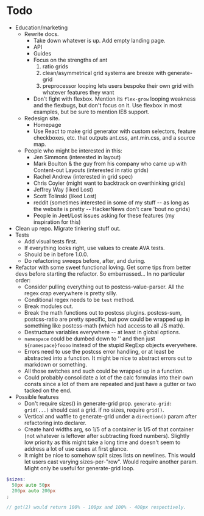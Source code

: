 # Todo

- Education/marketing
  - Rewrite docs.
    - Take down whatever is up. Add empty landing page.
    - API
    - Guides
    - Focus on the strengths of ant
      1. ratio grids
      2. clean/asymmetrical grid systems are breeze with generate-grid
      3. preprocessor looping lets users bespoke their own grid with whatever features they want
    - Don't fight with flexbox. Mention its `flex-grow` looping weakness and the flexbugs, but don't focus on it. Use flexbox in most examples, but be sure to mention IE8 support.
  - Redesign site.
    - Homepage
    - Use React to make grid generator with custom selectors, feature checkboxes, etc. that outputs ant.css, ant.min.css, and a source map.
  - People who might be interested in this:
    - Jen Simmons (interested in layout)
    - Mark Boulton & the guy from his company who came up with Content-out Layouts (interested in ratio grids)
    - Rachel Andrew (interested in grid spec)
    - Chris Coyier (might want to backtrack on overthinking grids)
    - Jeffrey Way (liked Lost)
    - Scott Tolinski (liked Lost)
    - reddit (sometimes interested in some of my stuff -- as long as the website is pretty -- HackerNews don't care 'bout no grids)
    - People in Jeet/Lost issues asking for these features (my inspiration for this)
- Clean up repo. Migrate tinkering stuff out.
- Tests
  - Add visual tests first.
  - If everything looks right, use values to create AVA tests.
  - Should be in before 1.0.0.
  - Do refactoring sweeps before, after, and during.
- Refactor with some sweet functional loving. Get some tips from better devs before starting the refactor. So embarrassed... In no particular order:
  - Consider pulling everything out to postcss-value-parser. All the regex crap everywhere is pretty silly.
  - Conditional regex needs to be `test` method.
  - Break modules out.
  - Break the math functions out to postcss plugins. postcss-sum, postcss-ratio are pretty specific, but pow could be wrapped up in something like postcss-math (which had access to all JS math).
  - Destructure variables everywhere -- at least in global options.
  - `namespace` could be dumbed down to '' and then just `${namespace}foooo` instead of the stupid RegExp objects everywhere.
  - Errors need to use the postcss error handling, or at least be abstracted into a function. It might be nice to abstract errors out to markdown or something.
  - All those switches and such could be wrapped up in a function.
  - Could probably consolidate a lot of the calc formulas into their own consts since a lot of them are repeated and just have a gutter or two tacked on the end.
- Possible features
  - Don't require sizes() in generate-grid prop. `generate-grid: grid(...)` should cast a grid. if no sizes, require `grid()`.
  - Vertical and waffle to generate-grid under a `direction()` param after refactoring into declarer.
  - Create hard widths arg, so 1/5 of a container is 1/5 of that container (not whatever is leftover after subtracting fixed numbers). Slightly low priority as this might take a long time and doesn't seem to address a lot of use cases at first glance.
  - It might be nice to somehow split sizes lists on newlines. This would let users cast varying sizes-per-"row". Would require another param. Might only be useful for generate-grid loop.

```scss
$sizes:
  50px auto 50px
  200px auto 200px
;

// get(2) would return 100% - 100px and 100% - 400px respectively.
```
